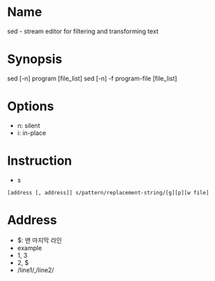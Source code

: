 # Name
sed - stream editor for filtering and transforming text

# Synopsis
sed [-n] program [file_list]
sed [-n] -f program-file [file_list]

# Options
- n: silent
- i: in-place

# Instruction
* s
```
[address [, address]] s/pattern/replacement-string/[g][p][w file]
```

# Address
* $: 맨 마지막 라인
* example
 * 1, 3
 * 2, $
 * /line1/,/line2/

